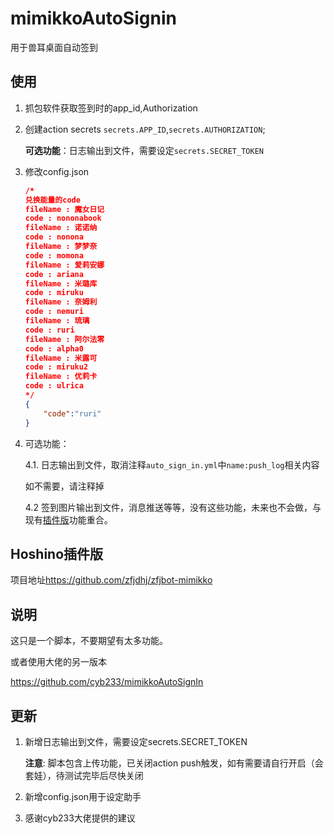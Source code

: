 # mimikkoAutoSignin

用于兽耳桌面自动签到

## 使用

1. 抓包软件获取签到时的app_id,Authorization

2. 创建action secrets
`secrets.APP_ID`,`secrets.AUTHORIZATION`;

    **可选功能**：日志输出到文件，需要设定`secrets.SECRET_TOKEN`

3. 修改config.json

    ``` json
    /*
    兑换能量的code
    fileName : 魔女日记
    code : nononabook
    fileName : 诺诺纳
    code : nonona
    fileName : 梦梦奈
    code : momona
    fileName : 爱莉安娜
    code : ariana
    fileName : 米璐库
    code : miruku
    fileName : 奈姆利
    code : nemuri
    fileName : 琉璃
    code : ruri
    fileName : 阿尔法零
    code : alpha0
    fileName : 米露可
    code : miruku2
    fileName : 优莉卡
    code : ulrica
    */
    {
        "code":"ruri"
    }
    ```

4. 可选功能：

    4.1. 日志输出到文件，取消注释`auto_sign_in.yml`中`name:push_log`相关内容

    如不需要，请注释掉

    4.2 签到图片输出到文件，消息推送等等，没有这些功能，未来也不会做，与现有[插件版](https://github.com/zfjdhj/zfjbot-mimikko)功能重合。

## Hoshino插件版

项目地址<https://github.com/zfjdhj/zfjbot-mimikko>

## 说明

这只是一个脚本，不要期望有太多功能。

或者使用大佬的另一版本

<https://github.com/cyb233/mimikkoAutoSignIn>

## 更新

1. 新增日志输出到文件，需要设定secrets.SECRET_TOKEN

    **注意**: 脚本包含上传功能，已关闭action push触发，如有需要请自行开启（会套娃），待测试完毕后尽快关闭

2. 新增config.json用于设定助手

3. 感谢cyb233大佬提供的建议
